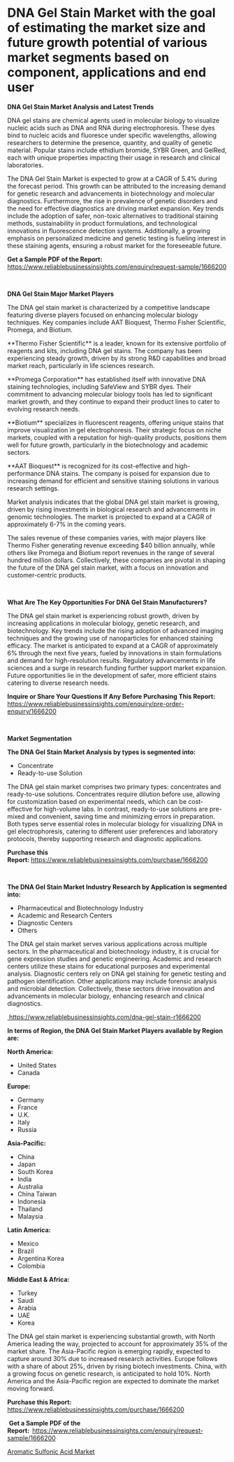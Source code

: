 <p><h1>DNA Gel Stain Market with the goal of estimating the market size and future growth potential of various market segments based on component, applications and end user</h1></p><p><strong>DNA Gel Stain Market Analysis and Latest Trends</strong></p>
<p><p>DNA gel stains are chemical agents used in molecular biology to visualize nucleic acids such as DNA and RNA during electrophoresis. These dyes bind to nucleic acids and fluoresce under specific wavelengths, allowing researchers to determine the presence, quantity, and quality of genetic material. Popular stains include ethidium bromide, SYBR Green, and GelRed, each with unique properties impacting their usage in research and clinical laboratories.</p><p>The DNA Gel Stain Market is expected to grow at a CAGR of 5.4% during the forecast period. This growth can be attributed to the increasing demand for genetic research and advancements in biotechnology and molecular diagnostics. Furthermore, the rise in prevalence of genetic disorders and the need for effective diagnostics are driving market expansion. Key trends include the adoption of safer, non-toxic alternatives to traditional staining methods, sustainability in product formulations, and technological innovations in fluorescence detection systems. Additionally, a growing emphasis on personalized medicine and genetic testing is fueling interest in these staining agents, ensuring a robust market for the foreseeable future.</p></p>
<p><strong>Get a Sample PDF of the Report:&nbsp;</strong> <a href="https://www.reliablebusinessinsights.com/enquiry/request-sample/1666200?utm_campaign=1950&utm_medium=2&utm_source=Github&utm_content=ia&utm_term=31012025&utm_id=dna-gel-stain">https://www.reliablebusinessinsights.com/enquiry/request-sample/1666200</a></p>
<p>&nbsp;</p>
<p><strong>DNA Gel Stain Major Market Players</strong></p>
<p><p>The DNA gel stain market is characterized by a competitive landscape featuring diverse players focused on enhancing molecular biology techniques. Key companies include AAT Bioquest, Thermo Fisher Scientific, Promega, and Biotium.</p><p>**Thermo Fisher Scientific** is a leader, known for its extensive portfolio of reagents and kits, including DNA gel stains. The company has been experiencing steady growth, driven by its strong R&D capabilities and broad market reach, particularly in life sciences research.</p><p>**Promega Corporation** has established itself with innovative DNA staining technologies, including SafeView and SYBR dyes. Their commitment to advancing molecular biology tools has led to significant market growth, and they continue to expand their product lines to cater to evolving research needs.</p><p>**Biotium** specializes in fluorescent reagents, offering unique stains that improve visualization in gel electrophoresis. Their strategic focus on niche markets, coupled with a reputation for high-quality products, positions them well for future growth, particularly in the biotechnology and academic sectors.</p><p>**AAT Bioquest** is recognized for its cost-effective and high-performance DNA stains. The company is poised for expansion due to increasing demand for efficient and sensitive staining solutions in various research settings.</p><p>Market analysis indicates that the global DNA gel stain market is growing, driven by rising investments in biological research and advancements in genomic technologies. The market is projected to expand at a CAGR of approximately 6-7% in the coming years.</p><p>The sales revenue of these companies varies, with major players like Thermo Fisher generating revenue exceeding $40 billion annually, while others like Promega and Biotium report revenues in the range of several hundred million dollars. Collectively, these companies are pivotal in shaping the future of the DNA gel stain market, with a focus on innovation and customer-centric products.</p></p>
<p>&nbsp;</p>
<p><strong>What Are The Key Opportunities For DNA Gel Stain Manufacturers?</strong></p>
<p><p>The DNA gel stain market is experiencing robust growth, driven by increasing applications in molecular biology, genetic research, and biotechnology. Key trends include the rising adoption of advanced imaging techniques and the growing use of nanoparticles for enhanced staining efficacy. The market is anticipated to expand at a CAGR of approximately 6% through the next five years, fueled by innovations in stain formulations and demand for high-resolution results. Regulatory advancements in life sciences and a surge in research funding further support market expansion. Future opportunities lie in the development of safer, more efficient stains catering to diverse research needs.</p></p>
<p><strong>Inquire or Share Your Questions If Any Before Purchasing This Report:</strong> <a href="https://www.reliablebusinessinsights.com/enquiry/pre-order-enquiry/1666200?utm_campaign=1950&utm_medium=2&utm_source=Github&utm_content=ia&utm_term=31012025&utm_id=dna-gel-stain">https://www.reliablebusinessinsights.com/enquiry/pre-order-enquiry/1666200</a></p>
<p>&nbsp;</p>
<p><strong>Market Segmentation</strong></p>
<p><strong>The DNA Gel Stain Market Analysis by types is segmented into:</strong></p>
<p><ul><li>Concentrate</li><li>Ready-to-use Solution</li></ul></p>
<p><p>The DNA gel stain market comprises two primary types: concentrates and ready-to-use solutions. Concentrates require dilution before use, allowing for customization based on experimental needs, which can be cost-effective for high-volume labs. In contrast, ready-to-use solutions are pre-mixed and convenient, saving time and minimizing errors in preparation. Both types serve essential roles in molecular biology for visualizing DNA in gel electrophoresis, catering to different user preferences and laboratory protocols, thereby supporting research and diagnostic applications.</p></p>
<p><strong>Purchase this Report:&nbsp;</strong><a href="https://www.reliablebusinessinsights.com/purchase/1666200?utm_campaign=1950&utm_medium=2&utm_source=Github&utm_content=ia&utm_term=31012025&utm_id=dna-gel-stain">https://www.reliablebusinessinsights.com/purchase/1666200</a></p>
<p>&nbsp;</p>
<p><strong>The DNA Gel Stain Market Industry Research by Application is segmented into:</strong></p>
<p><ul><li>Pharmaceutical and Biotechnology Industry</li><li>Academic and Research Centers</li><li>Diagnostic Centers</li><li>Others</li></ul></p>
<p><p>The DNA gel stain market serves various applications across multiple sectors. In the pharmaceutical and biotechnology industry, it is crucial for gene expression studies and genetic engineering. Academic and research centers utilize these stains for educational purposes and experimental analysis. Diagnostic centers rely on DNA gel staining for genetic testing and pathogen identification. Other applications may include forensic analysis and microbial detection. Collectively, these sectors drive innovation and advancements in molecular biology, enhancing research and clinical diagnostics.</p></p>
<p><a href="https://www.reliablebusinessinsights.com/dna-gel-stain-r1666200?utm_campaign=1950&utm_medium=2&utm_source=Github&utm_content=ia&utm_term=31012025&utm_id=dna-gel-stain">&nbsp;https://www.reliablebusinessinsights.com/dna-gel-stain-r1666200</a></p>
<p><strong>In terms of Region, the DNA Gel Stain Market Players available by Region are:</strong></p>
<p>
    <p> <strong> North America: </strong>
        <ul>
            <li>United States</li>
            <li>Canada</li>
        </ul>
        </p> 
    <p> <strong> Europe: </strong>
        <ul>
            <li>Germany</li>
            <li>France</li>
            <li>U.K.</li>
            <li>Italy</li>
            <li>Russia</li>
        </ul>
        </p> 
    <p> <strong> Asia-Pacific: </strong>
        <ul>
            <li>China</li>
            <li>Japan</li>
            <li>South Korea</li>
            <li>India</li>
            <li>Australia</li>
            <li>China Taiwan</li>
            <li>Indonesia</li>
            <li>Thailand</li>
            <li>Malaysia</li>
        </ul>
        </p> 
    <p> <strong> Latin America: </strong>
        <ul>
            <li>Mexico</li>
            <li>Brazil</li>
            <li>Argentina Korea</li>
            <li>Colombia</li>
        </ul>
        </p> 
    <p> <strong> Middle East & Africa: </strong>
        <ul>
            <li>Turkey</li>
            <li>Saudi</li>
            <li>Arabia</li>
            <li>UAE</li>
            <li>Korea</li>
        </ul>
    </p>
    </p>
<p><p>The DNA gel stain market is experiencing substantial growth, with North America leading the way, projected to account for approximately 35% of the market share. The Asia-Pacific region is emerging rapidly, expected to capture around 30% due to increased research activities. Europe follows with a share of about 25%, driven by rising biotech investments. China, with a growing focus on genetic research, is anticipated to hold 10%. North America and the Asia-Pacific region are expected to dominate the market moving forward.</p></p>
<p><strong>Purchase this Report: </strong><a href="https://www.reliablebusinessinsights.com/purchase/1666200?utm_campaign=1950&utm_medium=2&utm_source=Github&utm_content=ia&utm_term=31012025&utm_id=dna-gel-stain">https://www.reliablebusinessinsights.com/purchase/1666200</a></p>
<p>&nbsp;<strong>Get a Sample PDF of the Report:&nbsp;&nbsp;</strong><a href="https://www.reliablebusinessinsights.com/enquiry/request-sample/1666200?utm_campaign=1950&utm_medium=2&utm_source=Github&utm_content=ia&utm_term=31012025&utm_id=dna-gel-stain">https://www.reliablebusinessinsights.com/enquiry/request-sample/1666200</a></p>
<p><strong></strong></p>
<p><p><a href="https://github.com/lindaopodray/Market-Research-Report-List-1/blob/main/aromatic-sulfonic-acid-market.md?utm_campaign=1950&utm_medium=2&utm_source=Github&utm_content=ia&utm_term=31012025&utm_id=dna-gel-stain">Aromatic Sulfonic Acid Market</a></p></p>